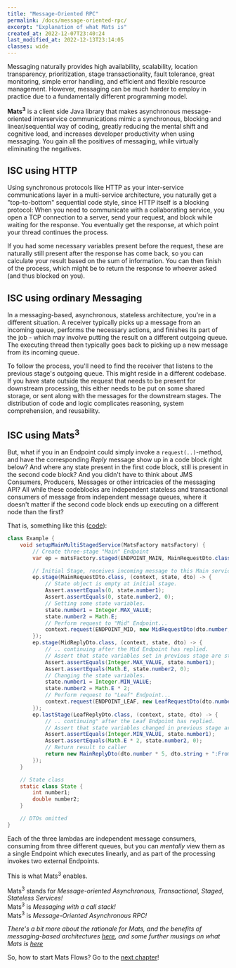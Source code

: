 ```yaml
---
title: "Message-Oriented RPC"
permalink: /docs/message-oriented-rpc/
excerpt: "Explanation of what Mats is"
created_at: 2022-12-07T23:40:24
last_modified_at: 2022-12-13T23:14:05
classes: wide
---
```


Messaging naturally provides high availability, scalability, location transparency, prioritization, stage
transactionality, fault tolerance, great monitoring, simple error handling, and efficient and flexible resource
management. However, messaging can be much harder to employ in practice due to a fundamentally different programming
model.

<b>Mats<sup>3</sup></b> is a client side Java library that makes asynchronous message-oriented interservice
communications mimic a synchronous, blocking and linear/sequential way of coding, greatly reducing the mental shift and
cognitive load, and increases developer productivity when using messaging. You gain all the positives of messaging,
while virtually eliminating the negatives.

## ISC using HTTP

Using synchronous protocols like HTTP as your inter-service communications layer in a multi-service architecture, you
naturally get a "top-to-bottom" sequential code style, since HTTP itself is a blocking protocol: When you need to
communicate with a collaborating service, you open a TCP connection to a server, send your request, and block while
waiting for the response. You eventually get the response, at which point your thread continues the process.

If you had some necessary variables present before the request, these are naturally still present after the response has
come back, so you can calculate your result based on the sum of information. You can then finish of the process, which
might be to return the response to whoever asked (and thus blocked on you).

## ISC using ordinary Messaging

In a messaging-based, asynchronous, stateless architecture, you're in a different situation. A receiver typically picks
up a message from an incoming queue, performs the necessary actions, and finishes its part of the job - which may
involve putting the result on a different outgoing queue. The executing thread then typically goes back to picking up a
new message from its incoming queue.

To follow the process, you'll need to find the receiver that listens to the previous stage's outgoing queue. This might
reside in a different codebase. If you have state outside the request that needs to be present for downstream
processing, this either needs to be put on some shared storage, or sent along with the messages for the downstream
stages. The distribution of code and logic complicates reasoning, system comprehension, and reusability.

## ISC using Mats<sup>3</sup>

But, what if you in an Endpoint could simply invoke a `request(..)`-method, and have the corresponding
_Reply_ message show up in a code block right below? And where any state present in the first code block, still is
present in the second code block? And you didn't have to think about JMS Consumers, Producers, Messages or other
intricacies of the messaging API? All while these codeblocks are independent stateless and transactional consumers of
message from independent message queues, where it doesn't matter if the second code block ends up executing on a
different node than the first?

That is, something like
this (<a href="https://github.com/centiservice/mats3/blob/main/mats-api-test/src/test/java/io/mats3/api_test/basics/Test_MultiLevelMultiStage.java">code</a>):

```java
class Example {
    void setupMainMultiStagedService(MatsFactory matsFactory) {
        // Create three-stage "Main" Endpoint
        var ep = matsFactory.staged(ENDPOINT_MAIN, MainRequestDto.class, State.class);

        // Initial Stage, receives incoming message to this Main service
        ep.stage(MainRequestDto.class, (context, state, dto) -> {
            // State object is empty at initial stage.
            Assert.assertEquals(0, state.number1);
            Assert.assertEquals(0, state.number2, 0);
            // Setting some state variables.
            state.number1 = Integer.MAX_VALUE;
            state.number2 = Math.E;
            // Perform request to "Mid" Endpoint...
            context.request(ENDPOINT_MID, new MidRequestDto(dto.number, dto.string));
        });
        ep.stage(MidReplyDto.class, (context, state, dto) -> {
            // .. continuing after the Mid Endpoint has replied.
            // Assert that state variables set in previous stage are still with us.
            Assert.assertEquals(Integer.MAX_VALUE, state.number1);
            Assert.assertEquals(Math.E, state.number2, 0);
            // Changing the state variables.
            state.number1 = Integer.MIN_VALUE;
            state.number2 = Math.E * 2;
            // Perform request to "Leaf" Endpoint...
            context.request(ENDPOINT_LEAF, new LeafRequestDto(dto.number, dto.string));
        });
        ep.lastStage(LeafReplyDto.class, (context, state, dto) -> {
            // .. continuing" after the Leaf Endpoint has replied.
            // Assert that state variables changed in previous stage are still with us.
            Assert.assertEquals(Integer.MIN_VALUE, state.number1);
            Assert.assertEquals(Math.E * 2, state.number2, 0);
            // Return result to caller
            return new MainReplyDto(dto.number * 5, dto.string + ":FromMainService");
        });
    }

    // State class
    static class State {
        int number1;
        double number2;
    }

    // DTOs omitted
}
```

Each of the three lambdas are independent message consumers, consuming from three different queues, but you can 
_mentally_ view them as a single Endpoint which executes linearly, and as part of the processing invokes two external
Endpoints.

This is what Mats<sup>3</sup> enables.

Mats<sup>3</sup> stands for _Message-oriented Asynchronous, Transactional, Staged, Stateless Services!_  
Mats<sup>3</sup> is _Messaging with a call stack!_  
Mats<sup>3</sup> is _Message-Oriented Asynchronous RPC!_

_There's a bit more about the rationale for Mats, and the benefits of messaging-based architectures
[here](https://github.com/centiservice/mats3/blob/main/docs/RationaleForMats.md), and some further
musings on what Mats is [here](https://github.com/centiservice/mats3/blob/main/docs/WhatIsMats.md)_ 

So, how to start Mats Flows? Go to the [next chapter](/docs/mats-flow-initiation)!